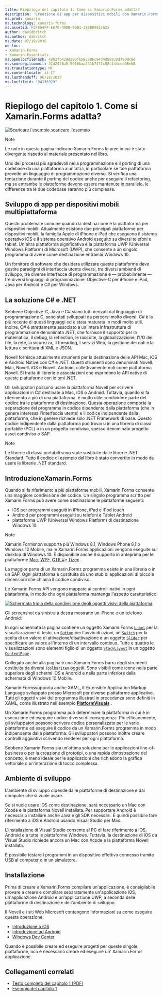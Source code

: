 ```yaml
---
title: Riepilogo del capitolo 1. Come si Xamarin.Forms adatta?
description: 'Creazione di app per dispositivi mobili con Xamarin.Forms : riepilogo del capitolo 1. Come si Xamarin.Forms adatta?'
ms.prod: xamarin
ms.technology: xamarin-forms
ms.assetid: F3F864FF-EE70-49D0-90D1-388889037625
author: davidbritch
ms.author: dabritch
ms.date: 07/19/2018
no-loc:
- Xamarin.Forms
- Xamarin.Essentials
ms.openlocfilehash: 48b2fb429d206f6582886c94d4d99839d790dc8d
ms.sourcegitcommit: 32d2476a5f9016baa231b7471c88c1d4ccc08eb8
ms.translationtype: MT
ms.contentlocale: it-IT
ms.lasthandoff: 06/18/2020
ms.locfileid: "84136929"
---
```

# <a name="summary-of-chapter-1-how-does-xamarinforms-fit-in"></a>Riepilogo del capitolo 1. Come si Xamarin.Forms adatta?

[![Scaricare ](~/media/shared/download.png) l'esempio scaricare l'esempio](https://github.com/xamarin/xamarin-forms-book-samples/tree/master/Chapter01)

> [!NOTE]
> Le note in questa pagina indicano Xamarin.Forms le aree in cui è stato divergente rispetto al materiale presentato nel libro.

Uno dei processi più sgradevoli nella programmazione è il porting di una codebase da una piattaforma a un'altra, in particolare se tale piattaforma prevede un linguaggio di programmazione diverso. Si verifica una tentazione durante il porting del codice anche per eseguire il refactoring, ma se entrambe le piattaforme devono essere mantenute in parallelo, le differenze tra le due codebase saranno più complesse.

## <a name="cross-platform-mobile-development"></a>Sviluppo di app per dispositivi mobili multipiattaforma

Questo problema è comune quando la destinazione è la piattaforma per dispositivi mobili. Attualmente esistono due principali piattaforme per dispositivi mobili, la famiglia Apple di iPhone e iPad che eseguono il sistema operativo iOS e il sistema operativo Android eseguito su diversi telefoni e tablet. Un'altra piattaforma significativa è la piattaforma UWP (Universal Windows Platform) di Microsoft (UWP), che consente a un singolo programma di avere come destinazione entrambi Windows 10.

Un fornitore di software che desidera utilizzare queste piattaforme deve gestire paradigmi di interfaccia utente diversi, tre diversi ambienti di sviluppo, tre diverse interfacce di programmazione e &mdash; probabilmente &mdash; tre diversi linguaggi di programmazione: Objective-C per iPhone e iPad, Java per Android e C# per Windows.

## <a name="the-c-and-net-solution"></a>La soluzione C# e .NET

Sebbene Objective-C, Java e C# siano tutti derivati dal linguaggio di programmazione C, sono stati sviluppati da percorsi molto diversi. C# è la più recente di questi linguaggi ed è stata maturata in modi molto utili. Inoltre, C# è strettamente associato a un'intera infrastruttura di programmazione denominata .NET, che fornisce il supporto per la matematica, il debug, la reflection, le raccolte, la globalizzazione, l'I/O dei file, la rete, la sicurezza, il threading, I servizi Web, la gestione dei dati e la lettura e scrittura di XML e JSON.

Novell fornisce attualmente strumenti per la destinazione delle API Mac, iOS e Android Native con C# e .NET. Questi strumenti sono denominati Novell. Mac, Novell. iOS e Novell. Android, collettivamente noti come piattaforma Novell. Si tratta di librerie e associazioni che esprimono le API native di queste piattaforme con idiomi .NET.

Gli sviluppatori possono usare la piattaforma Novell per scrivere applicazioni in C# destinate a Mac, iOS o Android. Tuttavia, quando si fa riferimento a più di una piattaforma, è molto utile condividere parte del codice tra le piattaforme di destinazione. Questa operazione comporta la separazione del programma in codice dipendente dalla piattaforma (che in genere interessa l'interfaccia utente) e il codice indipendente dalla piattaforma, che in genere richiede solo .NET Framework di base. Questo codice indipendente dalla piattaforma può trovarsi in una libreria di classi portabile (PCL) o in un progetto condiviso, spesso denominato progetto asset condiviso o SAP.

> [!NOTE]
> Le librerie di classi portabili sono state sostituite dalle librerie .NET Standard. Tutto il codice di esempio del libro è stato convertito in modo da usare le librerie .NET standard.

## <a name="introducing-xamarinforms"></a>IntroduzioneXamarin.Forms

Quando si fa riferimento a più piattaforme mobili, Xamarin.Forms consente una maggiore condivisione del codice. Un singolo programma scritto per Xamarin.Forms può avere come destinazione le piattaforme seguenti:

- iOS per programmi eseguiti in iPhone, iPad e iPod touch
- Android per programmi eseguiti su telefoni e Tablet Android
- piattaforma UWP (Universal Windows Platform) di destinazione Windows 10

> [!NOTE]
> Xamarin.Formsnon supporta più Windows 8.1, Windows Phone 8,1 o Windows 10 Mobile, ma le Xamarin.Forms applicazioni vengono eseguite sul desktop di Windows 10. È disponibile anche il supporto in anteprima per le piattaforme [Mac](~/xamarin-forms/platform/other/mac.md), [WPF](~/xamarin-forms/platform/other/wpf.md), [GTK #](~/xamarin-forms/platform/other/gtk.md)e [Tizen](~/xamarin-forms/platform/other/tizen.md) .

La maggior parte di un Xamarin.Forms programma esiste in una libreria o in un SAP. Ogni piattaforma è costituita da uno stub di applicazioni di piccole dimensioni che chiama il codice condiviso.

Le Xamarin.Forms API vengono mappate ai controlli nativi in ogni piattaforma, in modo che ogni piattaforma mantenga l'aspetto caratteristico:

[![Schermata tripla della condivisione degli oggetti visivi della piattaforma](images/ch01fg03-small.png "[! OP. Controlli NO-LOC (Novell. Forms)] in ogni piattaforma")](images/ch01fg03-large.png#lightbox "[! OP. Controlli NO-LOC (Novell. Forms)] in ogni piattaforma")

Gli screenshot da sinistra a destra mostrano un iPhone e un telefono Android:

In ogni schermata la pagina contiene un oggetto Xamarin.Forms [`Label`](xref:Xamarin.Forms.Label) per la visualizzazione di testo, un [`Button`](xref:Xamarin.Forms.Button) per l'avvio di azioni, un [`Switch`](xref:Xamarin.Forms.Switch) per la scelta di un valore di attivazione/disattivazione e un oggetto [`Slider`](xref:Xamarin.Forms.Slider) per specificare un valore all'interno di un intervallo continuo. Tutte e quattro le visualizzazioni sono elementi figlio di un oggetto [`StackLayout`](xref:Xamarin.Forms.StackLayout) in un oggetto [`ContentPage`](xref:Xamarin.Forms.ContentPage) .

Collegato anche alla pagina è una Xamarin.Forms barra degli strumenti costituita da diversi [`ToolbarItem`](xref:Xamarin.Forms.ToolbarItem) oggetti. Sono visibili come icone nella parte superiore degli schermi iOS e Android e nella parte inferiore della schermata di Windows 10 Mobile.

Xamarin.Formssupporta anche XAML, il Extensible Application Markup Language sviluppato presso Microsoft per diverse piattaforme applicative. Tutti gli oggetti visivi del programma illustrati in precedenza sono definiti in XAML, come illustrato nell'esempio [**PlatformVisuals**](https://github.com/xamarin/xamarin-forms-book-samples/tree/master/Chapter01/PlatformVisuals) .

Un Xamarin.Forms programma può determinare la piattaforma in cui è in esecuzione ed eseguire codice diverso di conseguenza. Più efficacemente, gli sviluppatori possono scrivere codice personalizzato per le varie piattaforme ed eseguire il codice da un Xamarin.Forms programma in modo indipendente dalla piattaforma. Gli sviluppatori possono inoltre creare controlli aggiuntivi scrivendo renderer per ogni piattaforma.

Sebbene Xamarin.Forms sia un'ottima soluzione per le applicazioni line-of-business o per la creazione di prototipi, o una rapida dimostrazione del concetto, è meno ideale per le applicazioni che richiedono la grafica vettoriale o un'interazione di tocco complessa.

## <a name="your-development-environment"></a>Ambiente di sviluppo

L'ambiente di sviluppo dipende dalle piattaforme di destinazione e dai computer che si vuole usare.

Se si vuole usare iOS come destinazione, sarà necessario un Mac con Xcode e la piattaforma Novell installata. Per supportare Android è necessario installare anche Java e gli SDK necessari. È quindi possibile fare riferimento a iOS e Android usando Visual Studio per Mac.

L'installazione di Visual Studio consente al PC di fare riferimento a iOS, Android e a tutte le piattaforme Windows. Tuttavia, la destinazione di iOS da Visual Studio richiede ancora un Mac con Xcode e la piattaforma Novell installata.

È possibile testare i programmi in un dispositivo effettivo connesso tramite USB al computer o in un simulatore.

## <a name="installation"></a>Installazione

Prima di creare e Xamarin.Forms compilare un'applicazione, è consigliabile provare a creare e compilare separatamente un'applicazione iOS, un'applicazione Android e un'applicazione UWP, a seconda delle piattaforme di destinazione e dell'ambiente di sviluppo.

Il Novell e i siti Web Microsoft contengono informazioni su come eseguire questa operazione:

- [Introduzione a iOS](~/ios/get-started/index.md)
- [Introduzione ad Android](~/android/get-started/index.md)
- [Windows Dev Center](https://dev.windows.com)

Quando è possibile creare ed eseguire progetti per queste singole piattaforme, non è necessario creare ed eseguire un' Xamarin.Forms applicazione.

## <a name="related-links"></a>Collegamenti correlati

- [Testo completo del capitolo 1 (PDF)](https://download.xamarin.com/developer/xamarin-forms-book/XamarinFormsBook-Ch01-Apr2016.pdf)
- [Esempio del capitolo 1](https://github.com/xamarin/xamarin-forms-book-samples/tree/master/Chapter01)
